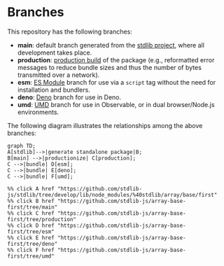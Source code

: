 <!--

@license Apache-2.0

Copyright (c) 2022 The Stdlib Authors.

Licensed under the Apache License, Version 2.0 (the "License");
you may not use this file except in compliance with the License.
You may obtain a copy of the License at

    http://www.apache.org/licenses/LICENSE-2.0

Unless required by applicable law or agreed to in writing, software
distributed under the License is distributed on an "AS IS" BASIS,
WITHOUT WARRANTIES OR CONDITIONS OF ANY KIND, either express or implied.
See the License for the specific language governing permissions and
limitations under the License.

-->

# Branches

This repository has the following branches:

-   **main**: default branch generated from the [stdlib project][stdlib-url], where all development takes place.
-   **production**: [production build][production-url] of the package (e.g., reformatted error messages to reduce bundle sizes and thus the number of bytes transmitted over a network).
-   **esm**: [ES Module][esm-url] branch for use via a `script` tag without the need for installation and bundlers.
-   **deno**: [Deno][deno-url] branch for use in Deno.
-   **umd**: [UMD][umd-url] branch for use in Observable, or in dual browser/Node.js environments.

The following diagram illustrates the relationships among the above branches:

```mermaid
graph TD;
A[stdlib]-->|generate standalone package|B;
B[main] -->|productionize| C[production];
C -->|bundle| D[esm];
C -->|bundle| E[deno];
C -->|bundle| F[umd];

%% click A href "https://github.com/stdlib-js/stdlib/tree/develop/lib/node_modules/%40stdlib/array/base/first"
%% click B href "https://github.com/stdlib-js/array-base-first/tree/main"
%% click C href "https://github.com/stdlib-js/array-base-first/tree/production"
%% click D href "https://github.com/stdlib-js/array-base-first/tree/esm"
%% click E href "https://github.com/stdlib-js/array-base-first/tree/deno"
%% click F href "https://github.com/stdlib-js/array-base-first/tree/umd"
```

[stdlib-url]: https://github.com/stdlib-js/stdlib/tree/develop/lib/node_modules/%40stdlib/array/base/first
[production-url]: https://github.com/stdlib-js/array-base-first/tree/production
[deno-url]: https://github.com/stdlib-js/array-base-first/tree/deno
[umd-url]: https://github.com/stdlib-js/array-base-first/tree/umd
[esm-url]: https://github.com/stdlib-js/array-base-first/tree/esm